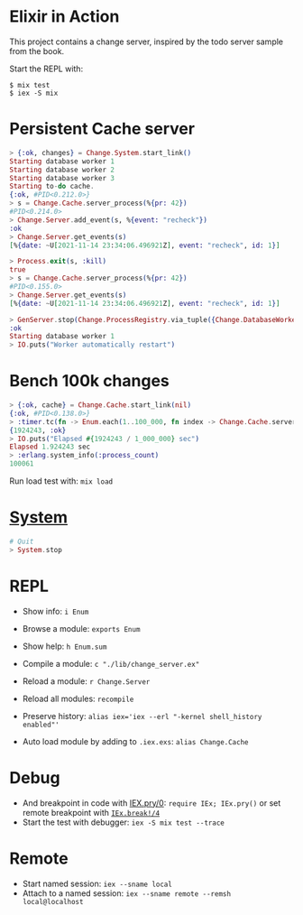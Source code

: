 # Elixir in Action

This project contains a change server, inspired by the todo server sample from the book.

Start the REPL with:

```
$ mix test
$ iex -S mix
```

# Persistent Cache server

```elixir
> {:ok, changes} = Change.System.start_link()
Starting database worker 1
Starting database worker 2
Starting database worker 3
Starting to-do cache.
{:ok, #PID<0.212.0>}
> s = Change.Cache.server_process(%{pr: 42})
#PID<0.214.0>
> Change.Server.add_event(s, %{event: "recheck"})
:ok
> Change.Server.get_events(s)
[%{date: ~U[2021-11-14 23:34:06.496921Z], event: "recheck", id: 1}]

> Process.exit(s, :kill)
true
> s = Change.Cache.server_process(%{pr: 42})
#PID<0.155.0>
> Change.Server.get_events(s)
[%{date: ~U[2021-11-14 23:34:06.496921Z], event: "recheck", id: 1}]

> GenServer.stop(Change.ProcessRegistry.via_tuple({Change.DatabaseWorker, 1}))
:ok
Starting database worker 1
> IO.puts("Worker automatically restart")
```

# Bench 100k changes

```elixir
> {:ok, cache} = Change.Cache.start_link(nil)
{:ok, #PID<0.138.0>}
> :timer.tc(fn -> Enum.each(1..100_000, fn index -> Change.Cache.server_process(%{pr: index}) end) end)
{1924243, :ok}
> IO.puts("Elapsed #{1924243 / 1_000_000} sec")
Elapsed 1.924243 sec
> :erlang.system_info(:process_count)
100061
```

Run load test with: `mix load`

# [System](https://hexdocs.pm/elixir/System.html)

```elixir
# Quit
> System.stop
```

# REPL

* Show info: `i Enum`
* Browse a module: `exports Enum`
* Show help: `h Enum.sum`

* Compile a module: `c "./lib/change_server.ex"`

* Reload a module: `r Change.Server`
* Reload all modules: `recompile`

* Preserve history: `alias iex='iex --erl "-kernel shell_history enabled"'`
* Auto load module by adding to `.iex.exs`: `alias Change.Cache`

# Debug

* And breakpoint in code with [IEX.pry/0](https://hexdocs.pm/iex/IEx.html#pry/0): `require IEx; IEx.pry()` or set remote breakpoint with [`IEx.break!/4`](https://hexdocs.pm/iex/IEx.html#break!/4)
* Start the test with debugger: `iex -S mix test --trace`

# Remote

* Start named session: `iex --sname local`
* Attach to a named session: `iex --sname remote --remsh local@localhost`
